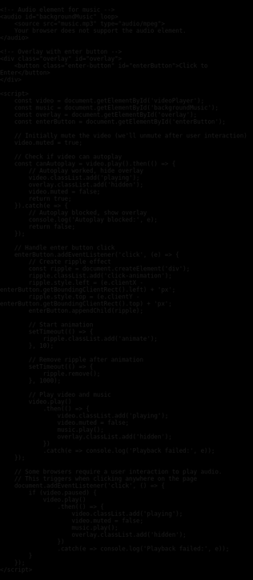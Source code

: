 <!DOCTYPE html>
<html lang="en">
<head>
    <meta charset="UTF-8">
    <meta name="viewport" content="width=device-width, initial-scale=1.0">
    <title>Video Player</title>
    <style>
        body, html {
            margin: 0;
            padding: 0;
            height: 100%;
            overflow: hidden;
            background: #000;
            font-family: 'Arial', sans-serif;
        }
        video {
            position: fixed;
            top: 0;
            left: 0;
            width: 100%;
            height: 100%;
            object-fit: cover;
            opacity: 0;
            transition: opacity 1s ease-in-out;
        }
        video.playing {
            opacity: 1;
        }
        .overlay {
            position: fixed;
            top: 0;
            left: 0;
            width: 100%;
            height: 100%;
            background: #000;
            display: flex;
            justify-content: center;
            align-items: center;
            transition: opacity 1s ease-in-out;
            z-index: 10;
        }
        .overlay.hidden {
            opacity: 0;
            pointer-events: none;
        }
        .enter-button {
            padding: 15px 30px;
            font-size: 24px;
            font-weight: bold;
            color: #fff;
            background: linear-gradient(145deg, #333333, #1a1a1a);
            border: 2px solid #666;
            border-radius: 0;
            text-transform: uppercase;
            letter-spacing: 3px;
            cursor: pointer;
            position: relative;
            overflow: hidden;
            box-shadow: 0 0 15px rgba(255, 215, 0, 0.5);
            transition: all 0.3s ease;
            font-family: 'Times New Roman', serif;
            text-shadow: 0 0 5px #fff;
        }
        .enter-button:hover {
            box-shadow: 0 0 25px rgba(255, 215, 0, 0.8);
            transform: scale(1.05);
        }
        .enter-button:before {
            content: '';
            position: absolute;
            top: -2px;
            left: -2px;
            right: -2px;
            bottom: -2px;
            background: linear-gradient(45deg, #ff0000, #ff7300, #fffb00, #48ff00, #00ffd5, #002bff, #7a00ff, #ff00c8, #ff0000);
            background-size: 400%;
            z-index: -1;
            opacity: 0;
            transition: 0.5s;
            animation: glowing 20s linear infinite;
        }
        .enter-button:hover:before {
            opacity: 0.3;
        }
        .enter-button:active {
            transform: scale(0.95);
        }
        @keyframes glowing {
            0% { background-position: 0 0; }
            50% { background-position: 400% 0; }
            100% { background-position: 0 0; }
        }
        .click-animation {
            position: absolute;
            width: 100%;
            height: 100%;
            background: radial-gradient(circle, rgba(255,255,255,0.8) 0%, rgba(255,255,255,0) 70%);
            border-radius: 50%;
            transform: scale(0);
            opacity: 0;
            pointer-events: none;
        }
        .animate {
            animation: ripple 1s ease-out;
        }
        @keyframes ripple {
            to {
                transform: scale(4);
                opacity: 0;
            }
        }
    </style>
</head>
<body>
    <!-- Video (autoplay, loop, unmuted) -->
    <video id="videoPlayer" loop playsinline>
        <source src="newerme.mp4" type="video/mp4">
        Your browser does not support HTML5 video.
    </video>

    <!-- Audio element for music -->
    <audio id="backgroundMusic" loop>
        <source src="music.mp3" type="audio/mpeg">
        Your browser does not support the audio element.
    </audio>

    <!-- Overlay with enter button -->
    <div class="overlay" id="overlay">
        <button class="enter-button" id="enterButton">Click to Enter</button>
    </div>

    <script>
        const video = document.getElementById('videoPlayer');
        const music = document.getElementById('backgroundMusic');
        const overlay = document.getElementById('overlay');
        const enterButton = document.getElementById('enterButton');
        
        // Initially mute the video (we'll unmute after user interaction)
        video.muted = true;
        
        // Check if video can autoplay
        const canAutoplay = video.play().then(() => {
            // Autoplay worked, hide overlay
            video.classList.add('playing');
            overlay.classList.add('hidden');
            video.muted = false;
            return true;
        }).catch(e => {
            // Autoplay blocked, show overlay
            console.log('Autoplay blocked:', e);
            return false;
        });
        
        // Handle enter button click
        enterButton.addEventListener('click', (e) => {
            // Create ripple effect
            const ripple = document.createElement('div');
            ripple.classList.add('click-animation');
            ripple.style.left = (e.clientX - enterButton.getBoundingClientRect().left) + 'px';
            ripple.style.top = (e.clientY - enterButton.getBoundingClientRect().top) + 'px';
            enterButton.appendChild(ripple);
            
            // Start animation
            setTimeout(() => {
                ripple.classList.add('animate');
            }, 10);
            
            // Remove ripple after animation
            setTimeout(() => {
                ripple.remove();
            }, 1000);
            
            // Play video and music
            video.play()
                .then(() => {
                    video.classList.add('playing');
                    video.muted = false;
                    music.play();
                    overlay.classList.add('hidden');
                })
                .catch(e => console.log('Playback failed:', e));
        });
        
        // Some browsers require a user interaction to play audio.
        // This triggers when clicking anywhere on the page
        document.addEventListener('click', () => {
            if (video.paused) {
                video.play()
                    .then(() => {
                        video.classList.add('playing');
                        video.muted = false;
                        music.play();
                        overlay.classList.add('hidden');
                    })
                    .catch(e => console.log('Playback failed:', e));
            }
        });
    </script>
</body>
</html>
